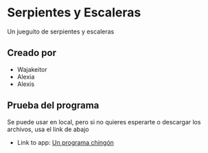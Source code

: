# Serpientes y Escaleras
Un jueguito de serpientes y escaleras

## Creado por
- Wajakeitor
- Alexia
- Alexis

## Prueba del programa
Se puede usar en local, pero si no quieres esperarte o descargar los archivos, usa el link de abajo
- Link to app: [Un programa chingón](https://serpientes-y-escaleras.streamlit.app/)
